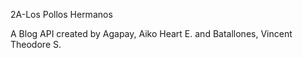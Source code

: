 2A-Los Pollos Hermanos

A Blog API created by 
  Agapay, Aiko Heart E. and Batallones, Vincent Theodore S.
